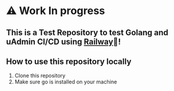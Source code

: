 # ⚠️ Work In progress

## This is a Test Repository to test Golang and uAdmin CI/CD using [Railway](https://railway.app/)🚅!

## How to use this repository locally


1. Clone this repository
2. Make sure go is installed on your machine